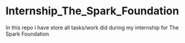 # Internship_The_Spark_Foundation
In this repo i have store all tasks/work did during my internship for The Spark Foundation
